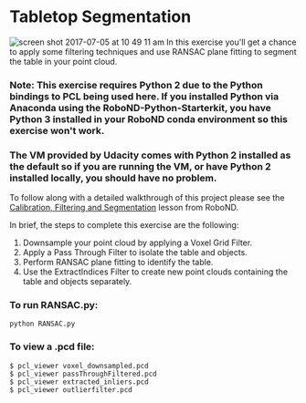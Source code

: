 # Tabletop Segmentation
![screen shot 2017-07-05 at 10 49 11 am](https://user-images.githubusercontent.com/20687560/27878614-aff58b20-6173-11e7-909d-41d5d21a23d6.png)
In this exercise you'll get a chance to apply some filtering techniques and use RANSAC plane fitting to segment the table in your point cloud.  

### Note: This exercise requires Python 2 due to the Python bindings to PCL being used here.  If you installed Python via Anaconda using the RoboND-Python-Starterkit, you have Python 3 installed in your RoboND conda environment so this exercise won't work.  

### The VM provided by Udacity comes with Python 2 installed as the default so if you are running the VM, or have Python 2 installed locally, you should have no problem.

To follow along with a detailed walkthrough of this project please see the [Calibration, Filtering and Segmentation](https://classroom.udacity.com/nanodegrees/nd209/parts/586e8e81-fc68-4f71-9cab-98ccd4766cfe/modules/e5bfcfbd-3f7d-43fe-8248-0c65d910345a/lessons/8d51e0bf-0fa1-49a7-bd45-e062c4a2121f/concepts/02cbb56e-9e54-4c08-977b-df149cb0bca4) lesson from RoboND.

In brief, the steps to complete this exercise are the following:

1. Downsample your point cloud by applying a Voxel Grid Filter.
2. Apply a Pass Through Filter to isolate the table and objects.
3. Perform RANSAC plane fitting to identify the table.
4. Use the ExtractIndices Filter to create new point clouds containing the table and objects separately.


### To run RANSAC.py:

```
python RANSAC.py
```

### To view a .pcd file:

```
$ pcl_viewer voxel_downsampled.pcd 
$ pcl_viewer passThroughFiltered.pcd 
$ pcl_viewer extracted_inliers.pcd 
$ pcl_viewer outlierfilter.pcd 
```

